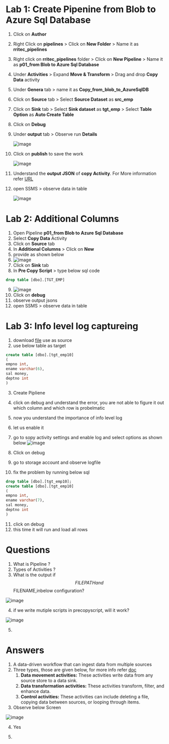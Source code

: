 # Lab 1: Create Pipenine from Blob to Azure Sql Database

  1. Click on **Author**
  1. Right Click on **pipelines** > Click on **New Folder** > Name it as **rritec_pipelines**
  1. Right click on **rritec_pipelines** folder > Click on **New Pipeline** > Name it as **p01_from Blob to Azure Sql Database**
  1. Under **Activities** > Expand **Move & Transform** > Drag and drop **Copy Data** activity
  1. Under **Genera** tab > name it as **Copy_from_blob_to_AzureSqlDB**
  1. Click on **Source** tab > Select **Source Dataset** as **src_emp**
  1. Click on **Sink** tab > Select **Sink dataset** as **tgt_emp** > Select **Table Option** as **Auto Create Table**
  1. Click on **Debug**
  1. Under **output** tab > Observe run **Details**

     ![image](https://user-images.githubusercontent.com/20516321/209774609-19490338-3be6-4f65-8a4e-bc762b3a7dc0.png)

  1. Click on **publish** to save the work

     ![image](https://user-images.githubusercontent.com/20516321/209419233-cd322af4-fb3e-4b62-9713-228462d1bbe8.png)

  1. Understand the **output JSON** of **copy Activity**. For More information refer [URL](https://learn.microsoft.com/en-us/azure/data-factory/copy-activity-monitoring?tabs=data-factory#monitor-programmatically) 
  1. open SSMS > observe data in table

     ![image](https://user-images.githubusercontent.com/20516321/209419293-07193ab6-aa37-49d6-bd60-ef786cbcc0ab.png)

# Lab 2: Additional Columns

1. Open Pipeline **p01_from Blob to Azure Sql Database**
2. Select **Copy Data** Activity
3. Click on **Source** tab 
4. In **Additional Columns**  > Click on **New**
5. provide as shown below
6. ![image](https://user-images.githubusercontent.com/20516321/209504074-83671970-e0cd-4a35-a09e-73a7b2e85ec6.png)
7. Click on **Sink** tab
8. In **Pre Copy Script** > type below sql code

``` sql
drop table [dbo].[TGT_EMP]
```
9. ![image](https://user-images.githubusercontent.com/20516321/209504332-94e596eb-5636-4627-b45a-b06c12efb274.png)
10. Click on **debug**
11. observe output jsons
12. open SSMS > observe data in table



# Lab 3: Info level log captureing

1. download [file](https://github.com/rritec/Cloud-Data-Engineering/blob/main/03-Azure-Data-Factory(ADF)/labdata/emp10.csv) use as source
2. use below table as target
``` sql
create table [dbo].[tgt_emp10]
(
empno int,
ename varchar(6),
sal money,
deptno int
)
```
3. Create Pipliene
4. click on debug and understand the error, you are not able to figure it out which column and which row is probelmatic
5. now you understand the importance of info level log
6. let us enable it
7. go to sopy activity settings and enable log and select options as shown below
![image](https://github.com/rritec/Cloud-Data-Engineering/assets/20516321/e36f52cb-49ae-4135-aa50-05ad2ee6b8c0)

8. Click on debug
9. go to storage account and observe logfile
10. fix the problem by running below sql
``` sql
drop table [dbo].[tgt_emp10];
create table [dbo].[tgt_emp10]
(
empno int,
ename varchar(7),
sal money,
deptno int
)
```
11. click on debug
12. this time it will run and load all rows

# Questions
1. What is Pipeline ?  
2. Types of Activities ?
3. What is the output if $$FILEPATH and $$FILENAME,inbelow configuration?

![image](https://github.com/rritec/Cloud-Data-Engineering/assets/20516321/aa516e7d-9768-4d6f-a347-6063698518b1)

4. if we write mutiple scripts in precopyscript, will it work?

![image](https://github.com/rritec/Cloud-Data-Engineering/assets/20516321/d58edb12-29af-4472-8ecf-4284428a3115)

5.
# Answers
1. A data-driven workflow that can ingest data from multiple sources
2. Three types, those are given below, for more info refer [doc](https://learn.microsoft.com/en-in/azure/data-factory/concepts-pipelines-activities?tabs=data-factory)
    1. **Data movement activities:** These activities write data from any source store to a data sink.
    2. **Data transformation activities:** These activities transform, filter, and enhance data.
    3. **Control activities:** These activities can include deleting a file, copying data between sources, or looping through items.
3. Observe below Screen

![image](https://github.com/rritec/Cloud-Data-Engineering/assets/20516321/789c670f-6cc9-4752-8953-7443e30addee)

4. Yes

5. 


